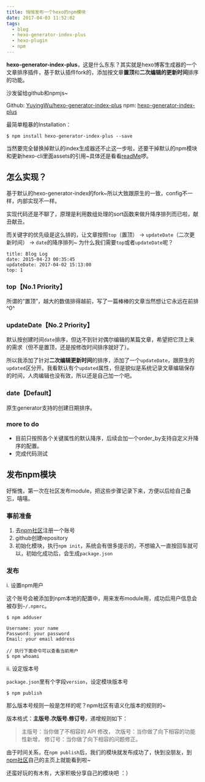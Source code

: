 ```yaml
---
title: 悄悄发布一个hexo的npm模块
date: 2017-04-03 11:52:02
tags:
  - blog
  - hexo-generator-index-plus
  - hexo-plugin
  - npm
---
```


**hexo-generator-index-plus**，这是什么东东？其实就是hexo博客生成器的一个文章排序插件，基于默认插件fork的，添加按文章**置顶**和**二次编辑的更新时间**排序的功能。

沙发留给github和npmjs~

Github: [YuyingWu/hexo-generator-index-plus](https://github.com/YuyingWu/hexo-generator-index-plus)
npm: [hexo-generator-index-plus](https://www.npmjs.com/package/hexo-generator-index-plus)

最简单粗暴的Installation：
```
$ npm install hexo-generator-index-plus --save
```

<!-- more -->

当然要完全替换掉默认的index生成器还不止这一步啦，还要干掉默认的npm模块和更新hexo-cli里面assets的引用~具体还是看看[readMe](https://www.npmjs.com/package/hexo-generator-index-plus#installation)啰。

## 怎么实现？

基于默认的hexo-generator-index的fork~所以大致跟原生的一致，config不一样，内部实现不一样。

实现代码还是不聊了，原理是利用数组处理的sort函数来做升降序排列而已啦，献丑献丑。

而关键字的优先级是这么排的，让文章按照`top`（置顶） -> `updateDate`（二次更新时间） -> `date`的降序排列~ 为什么我们需要`top`或者`updateDate`呢？

```
title: Blog Log
date: 2015-04-23 00:35:45
updateDate: 2017-04-02 15:13:00
top: 1
```

### top【No.1 Priority】

所谓的“置顶”，越大的数值排得越前，写了一篇棒棒的文章当然想让它永远在前排 ^0^

### updateDate【No.2 Priority】

默认按创建时间`date`排序，但达不到针对偶尔编辑的某篇文章，希望把它顶上来的需求（但不是置顶，还是按修改时间排序就好了）。

所以我添加了针对**二次编辑更新时间**的排序，添加了一个`updateDate`，跟原生的`updated`区分开。我看默认有个`updated`属性，但是貌似是系统记录文章编辑保存的时间，人肉编辑也没有效，所以还是自己加一个吧。

### date【Default】

原生generator支持的创建日期排序。

### more to do

* 目前只按照各个关键属性的默认降序，后续会加一个order_by支持自定义升降序的配置。
* 完成代码测试

## 发布npm模块

好惭愧，第一次在社区发布module，把这些步骤记录下来，方便以后给自己备忘，嘻嘻。

### 事前准备

1. 去[npm社区](https://www.npmjs.com)注册一个账号
2. github创建repository
3. 初始化模块，执行`npm init`，系统会有很多提示的，不想输入一直按回车就可以，初始化成功后，会生成`package.json`

### 发布

i. 设置npm用户

这个账号会被添加到npm本地的配置中，用来发布module用，成功后用户信息会被存到`~/.npmrc`。

```
$ npm adduser

Username: your name
Password: your password
Email: your email address

// 执行下面命令可以查看当前用户
$ npm whoami
```

ii. 设定版本号

`package.json`里有个字段`version`，设定模块版本号

```
$ npm publish
```

那么版本号规则一般是怎样的呢？npm社区有语义化版本的规则的~

版本格式：**主版号.次版号.修订号**，递增规则如下：

> 主版号：当你做了不相容的 API 修改，
> 次版号：当你做了向下相容的功能性新增，
> 修订号：当你做了向下相容的问题修正。

由于时间关系，在`npm publish`后，我们的模块就发布成功了，快到没朋友，到[npm社区](https://www.npmjs.com)自己的主页上就能看到啦~ 

还蛮好玩的有木有，大家积极分享自己的模块吧 ：）
